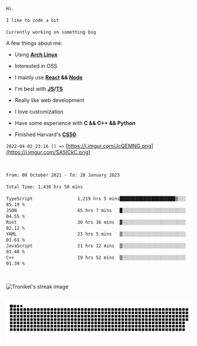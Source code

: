 ```
Hi.

I like to code a bit

Currently working on something big
```

A few things about me:

-   Using **[Arch Linux](https://archlinux.org/)**

-   Interested in OSS

-   I mainly use **[React](https://reactjs.org/) && [Node](https://nodejs.org/en/)**

-   I'm best with **[JS](https://www.javascript.com/)/[TS](https://www.typescriptlang.org/)**

-   Really like web development

-   I love customization

-   Have some experience with **C && C++ && Python**

-   Finished Harvard's **[CS50](https://cs50.harvard.edu)**

`2022-04-02_23:16 () =>` [https://i.imgur.com/JcQEMNG.png](https://i.imgur.com/SA5ICkC.png)

<br>

<!--START_SECTION:waka-->

```text
From: 08 October 2021 - To: 28 January 2023

Total Time: 1,430 hrs 58 mins

TypeScript                 1,219 hrs 5 mins█████████████████████▒░░░   85.19 %
JSON                       65 hrs 7 mins   █░░░░░░░░░░░░░░░░░░░░░░░░   04.55 %
Rust                       30 hrs 16 mins  ▓░░░░░░░░░░░░░░░░░░░░░░░░   02.12 %
YAML                       23 hrs 5 mins   ▒░░░░░░░░░░░░░░░░░░░░░░░░   01.61 %
JavaScript                 21 hrs 12 mins  ▒░░░░░░░░░░░░░░░░░░░░░░░░   01.48 %
C++                        19 hrs 52 mins  ▒░░░░░░░░░░░░░░░░░░░░░░░░   01.39 %
```

<!--END_SECTION:waka-->

<br>

<p><img align="center" src="https://github-readme-streak-stats.herokuapp.com/?user=Tronikelis&theme=dark" alt="Tronikel's streak image" /></p>

<br>

<img title="" src="https://raw.githubusercontent.com/Tronikelis/Tronikelis/output/github-contribution-grid-snake.svg" alt="very cool snake thingey" data-align="left">
